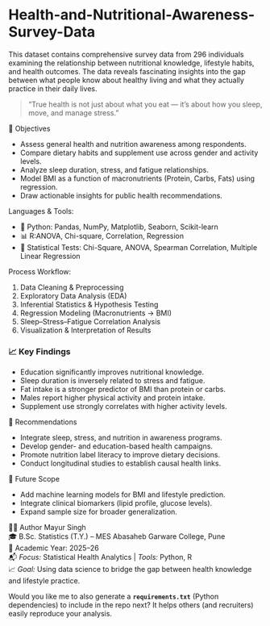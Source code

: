 # Health-and-Nutritional-Awareness-Survey-Data
This dataset contains comprehensive survey data from 296 individuals examining the relationship between nutritional knowledge, lifestyle habits, and health outcomes. The data reveals fascinating insights into the gap between what people know about healthy living and what they actually practice in their daily lives.

> “True health is not just about what you eat — it’s about how you sleep, move, and manage stress.”

 🎯 Objectives
- Assess general health and nutrition awareness among respondents.  
- Compare dietary habits and supplement use across gender and activity levels.  
- Analyze sleep duration, stress, and fatigue relationships.  
- Model BMI as a function of macronutrients (Protein, Carbs, Fats) using regression.  
- Draw actionable insights for public health recommendations.

Languages & Tools:
- 🐍 Python: Pandas, NumPy, Matplotlib, Seaborn, Scikit-learn  
- 📊 R:ANOVA, Chi-square, Correlation, Regression  
- 🧮 Statistical Tests: Chi-Square, ANOVA, Spearman Correlation, Multiple Linear Regression  

Process Workflow:
1. Data Cleaning & Preprocessing  
2. Exploratory Data Analysis (EDA)  
3. Inferential Statistics & Hypothesis Testing  
4. Regression Modeling (Macronutrients → BMI)  
5. Sleep–Stress–Fatigue Correlation Analysis  
6. Visualization & Interpretation of Results  

### 📈 Key Findings
- Education significantly improves nutritional knowledge.  
- Sleep duration is inversely related to stress and fatigue.  
- Fat intake is a stronger predictor of BMI than protein or carbs.  
- Males report higher physical activity and protein intake.  
- Supplement use strongly correlates with higher activity levels.  

🧠 Recommendations
- Integrate sleep, stress, and nutrition in awareness programs.  
- Develop gender- and education-based health campaigns.  
- Promote nutrition label literacy to improve dietary decisions.  
- Conduct longitudinal studies to establish causal health links.  

🧩 Future Scope
- Add machine learning models for BMI and lifestyle prediction.  
- Integrate clinical biomarkers (lipid profile, glucose levels).  
- Expand sample size for broader generalization.  

👨‍💻 Author
Mayur Singh  
🎓 B.Sc. Statistics (T.Y.) – MES Abasaheb Garware College, Pune  
📅 Academic Year: 2025–26  
📬 *Focus:* Statistical Health Analytics | *Tools:* Python, R  
📈 *Goal:* Using data science to bridge the gap between health knowledge and lifestyle practice.  


Would you like me to also generate a **`requirements.txt`** (Python dependencies) to include in the repo next? It helps others (and recruiters) easily reproduce your analysis.
